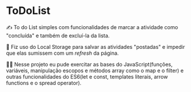 # ToDoList

✍️ To do List simples com funcionalidades de marcar a atividade como "concluída" e também de excluí-la da lista.


💾 Fiz uso do Local Storage para salvar as atividades "postadas" e impedir que elas sumissem com um <i>refresh</i> da página.


👨‍💻 Nesse projeto eu pude exercitar as bases do JavaScript(funções, variáveis, manipulação escopos e métodos array como o map e o filter) e outras funcionalidades do ES6(let e const, templates literais, arrow functions e o spread operator).
